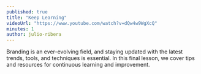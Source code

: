 ```yaml
---
published: true
title: "Keep Learning"
videoUrl: "https://www.youtube.com/watch?v=dQw4w9WgXcQ"
minutes: 1
author: julio-ribera
---
```


Branding is an ever-evolving field, and staying updated with the latest trends, tools, and techniques is essential. In this final lesson, we cover tips and resources for continuous learning and improvement.

